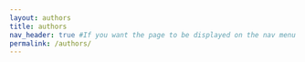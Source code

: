 ```yaml
---
layout: authors
title: authors
nav_header: true #If you want the page to be displayed on the nav menu on top of the site, leave "true" here. If not, you can leave it blank
permalink: /authors/
---
```

